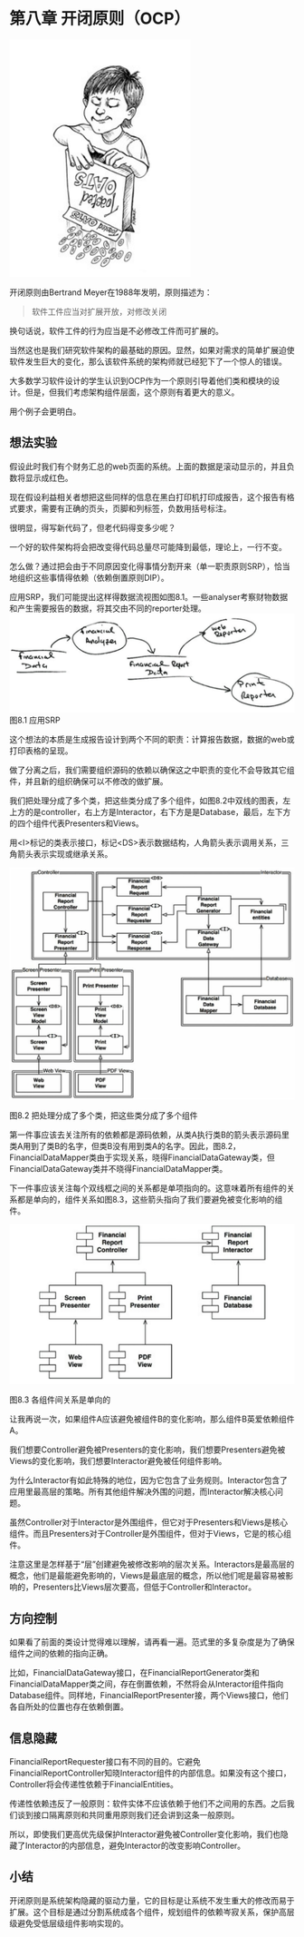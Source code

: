 # 第八章 开闭原则（OCP）

![](/assets/8/c8.png)

开闭原则由Bertrand Meyer在1988年发明，原则描述为：

> 软件工件应当对扩展开放，对修改关闭

换句话说，软件工件的行为应当是不必修改工件而可扩展的。

当然这也是我们研究软件架构的最基础的原因。显然，如果对需求的简单扩展迫使软件发生巨大的变化，那么该软件系统的架构师就已经犯下了一个惊人的错误。

大多数学习软件设计的学生认识到OCP作为一个原则引导着他们类和模块的设计。但是，但我们考虑架构组件层面，这个原则有着更大的意义。

用个例子会更明白。

## 想法实验

假设此时我们有个财务汇总的web页面的系统。上面的数据是滚动显示的，并且负数将显示成红色。

现在假设利益相关者想把这些同样的信息在黑白打印机打印成报告，这个报告有格式要求，需要有正确的页头，页脚和列标签，负数用括号标注。

很明显，得写新代码了，但老代码得变多少呢？

一个好的软件架构将会把改变得代码总量尽可能降到最低，理论上，一行不变。

怎么做？通过把会由于不同原因变化得事情分割开来（单一职责原则SRP），恰当地组织这些事情得依赖（依赖倒置原则DIP）。

应用SRP，我们可能提出这样得数据流视图如图8.1。一些analyser考察财物数据和产生需要报告的数据，将其交由不同的reporter处理。![](/assets/8/Figure_8.1_Applying_the_SRP.png)图8.1 应用SRP

这个想法的本质是生成报告设计到两个不同的职责：计算报告数据，数据的web或打印表格的呈现。

做了分离之后，我们需要组织源码的依赖以确保这之中职责的变化不会导致其它组件，并且新的组织确保可以不修改的做扩展。

我们把处理分成了多个类，把这些类分成了多个组件，如图8.2中双线的图表，左上方的是controller，右上方是Interactor，右下方是是Database，最后，左下方的四个组件代表Presenters和Views。

用&lt;I&gt;标记的类表示接口，标记&lt;DS&gt;表示数据结构，人角箭头表示调用关系，三角箭头表示实现或继承关系。

![](/assets/8/Figure_8.2_Partitioning_the_processes_into_classes_and_separating_the_classes_into_components.png)

图8.2 把处理分成了多个类，把这些类分成了多个组件

第一件事应该去关注所有的依赖都是源码依赖，从类A执行类B的箭头表示源码里类A用到了类B的名字，但类B没有用到类A的名字。因此，图8.2，FinancialDataMapper类由于实现关系，晓得FinancialDataGateway类，但FinancialDataGateway类并不晓得FinancialDataMapper类。

下一件事应该关注每个双线框之间的关系都是单项指向的。这意味着所有组件的关系都是单向的，组件关系如图8.3，这些箭头指向了我们要避免被变化影响的组件。

![](/assets/8/Figure_8.3_The_component_relationships_are_unidirectional.png)

图8.3 各组件间关系是单向的

让我再说一次，如果组件A应该避免被组件B的变化影响，那么组件B英爱依赖组件A。

我们想要Controller避免被Presenters的变化影响，我们想要Presenters避免被Views的变化影响，我们想要Interactor避免被任何组件影响。

为什么Interactor有如此特殊的地位，因为它包含了业务规则。Interactor包含了应用里最高层的策略。所有其他组件解决外围的问题，而Interactor解决核心问题。

虽然Controller对于Interactor是外围组件，但它对于Presenters和Views是核心组件。而且Presenters对于Controller是外围组件，但对于Views，它是的核心组件。

注意这里是怎样基于“层”创建避免被修改影响的层次关系。Interactors是最高层的概念，他们是最能避免影响的，Views是最底层的概念，所以他们呢是最容易被影响的，Presenters比Views层次要高，但低于Controller和Interactor。

## 方向控制

如果看了前面的类设计觉得难以理解，请再看一遍。范式里的多复杂度是为了确保组件之间的依赖的指向正确。

比如，FinancialDataGateway接口，在FinancialReportGenerator类和FinancialDataMapper类之间，存在倒置依赖，不然将会从Interactor组件指向Database组件。同样地，FinancialReportPresenter接，两个Views接口，他们各自所处的位置也存在依赖倒置。

## 信息隐藏

FinancialReportRequester接口有不同的目的。它避免FinancialReportController知晓Interactor组件的内部信息。如果没有这个接口，Controller将会传递性依赖于FinancialEntities。

传递性依赖违反了一般原则：软件实体不应该依赖于他们不之间用的东西。之后我们谈到接口隔离原则和共同重用原则我们还会讲到这条一般原则。

所以，即使我们更高优先级保护Interactor避免被Controller变化影响，我们也隐藏了Interactor的内部信息，避免Interactor的改变影响Controller。

## 小结

开闭原则是系统架构隐藏的驱动力量，它的目标是让系统不发生重大的修改而易于扩展。这个目标是通过分割系统成各个组件，规划组件的依赖岑寂关系，保护高层级避免受低层级组件影响实现的。

